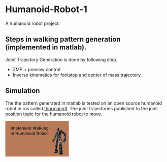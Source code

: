# Humanoid-Robot-1
A humanoid robot project.

## Steps in walking pattern generation (implemented in matlab).
Joint Trajectory Generation is done by following step.
- ZMP + preview control
- Inverse kinematics for footstep and center of mass trajectory.

## Simulation
The the pattern generated in matlab is tested on an open source humanoid robot in ros called [thormang3](https://github.com/ROBOTIS-GIT/ROBOTIS-THORMANG-Common). The joint trajectories published to the joint position topic for the humanoid robot to move.

[<img src="ZMP-Preview-Control-Matlab/images/humanoid_thumbnail.jpg" width="200"/>](https://youtu.be/aWzGMDgfyIA "Preview Control Simulation in Gazebo")
